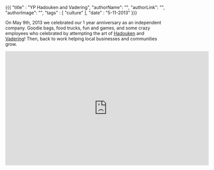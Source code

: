 {{{
  "title" : "YP Hadouken and Vadering",
  "authorName": "",
  "authorLink": "",
  "authorImage": "",
  "tags" : [ "culture" ],
  "date" : "5-11-2013"
}}}

On May 9th, 2013 we celebrated our 1 year anniversary as an independent company. Goodie bags, food trucks, fun and games, and some crazy employees who celebrated by attempting the art of [Hadouken](http://www.huffingtonpost.com/2013/03/29/hadouken-meme_n_2979482.html) and [Vadering](http://technabob.com/blog/2013/04/11/vadering-is-the-new-planking/)! Then, back to work helping local businesses and communities grow.

<iframe width="640" height="360" src="http://www.youtube.com/embed/BCs2v5JNJyM" frameborder="0" allowfullscreen></iframe>
